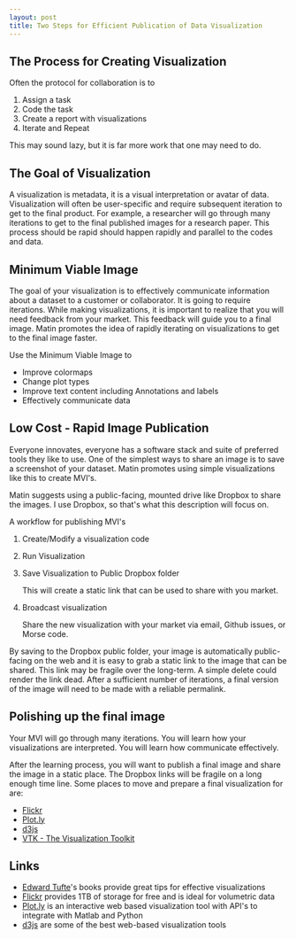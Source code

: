 ```yaml
---
layout: post
title: Two Steps for Efficient Publication of Data Visualization
---
```


## The Process for Creating Visualization

Often the protocol for collaboration is to

1. Assign a task
2. Code the task
3. Create a report with visualizations
4. Iterate and Repeat

This may sound lazy, but it is far more work that one may need to do.


## The Goal of Visualization

A visualization is metadata, it is a visual interpretation or avatar of data.  Visualization will often be user-specific and require subsequent iteration to get to the final product.  For example, a researcher will go through many iterations to get to the final published images for a research paper.  This process should be rapid should happen rapidly and parallel to the codes and data.

## Minimum Viable Image

The goal of your visualization is to effectively communicate information about a dataset to a customer or collaborator.  It is going to require iterations.  While making visualizations, it is important to realize that you will need feedback from your market.  This feedback will guide you to a final image.  Matin promotes the idea of rapidly iterating on visualizations to get to the final image faster.

Use the Minimum Viable Image to

* Improve colormaps
* Change plot types
* Improve text content including Annotations and labels
* Effectively communicate data

## Low Cost - Rapid Image Publication

Everyone innovates, everyone has a software stack and suite of preferred tools they like to use.  One of the simplest ways to share an image is to save a screenshot of your dataset. Matin promotes using simple visualizations like this to create MVI's.  

Matin suggests using a public-facing, mounted drive like Dropbox to share the images.  I use Dropbox, so that's what this description will focus on.

A workflow for publishing MVI's

1. Create/Modify a visualization code
2. Run Visualization
3. Save Visualization to Public Dropbox folder
  
   This will create a static link that can be used to share with you market.

4. Broadcast visualization

   Share the new visualization with your market via email, Github issues, or Morse code.

By saving to the Dropbox public folder, your image is automatically public-facing on the web and it is easy to grab a static link to the image that can be shared.  This link may be fragile over the long-term.  A simple delete could render the link dead.   After a sufficient number of iterations,  a final version of the image will need to be made with a reliable permalink.


## Polishing up the final image

Your MVI will go through many iterations.  You will learn how your visualizations are interpreted.  You will learn how communicate effectively.

After the learning process, you will want to publish a final image and share the image in a static place.  The Dropbox links will be fragile on a long enough time line.  Some places to move and prepare a final visualization for are:

* [Flickr](www.flickr.com)
* [Plot.ly](plot.ly)
* [d3js](http://d3js.org/)
* [VTK - The Visualization Toolkit](http://www.vtk.org/)


## Links

* [Edward Tufte](http://www.edwardtufte.com/tufte/)'s books provide great tips for effective visualizations
* [Flickr](www.flickr.com) provides 1TB of storage for free and is ideal for volumetric data
* [Plot.ly](plot.ly) is an interactive web based visualization tool with API's to integrate with Matlab and Python
* [d3js](http://d3js.org/) are some of the best web-based visualization tools


